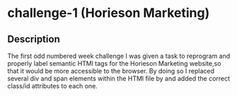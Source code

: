 # challenge-1 (Horieson Marketing)

## Description
The first odd numbered week challenge I was given a task to reprogram and properly label semantic HTMl tags for the Horieson Marketing website,so that it would be more accessible to the browser. By doing so I replaced several div and span elements within the HTMl file by and added the correct class/id attributes to each one. 
